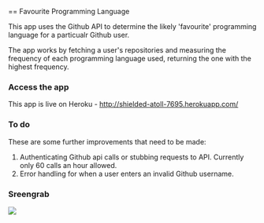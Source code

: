 == Favourite Programming Language

This app uses the Github API to determine the likely 'favourite' programming language for a particualr Github user.

The app works by fetching a user's repositories and measuring the frequency of each programming language used, returning the one with the highest frequency.

### Access the app
This app is live on Heroku - http://shielded-atoll-7695.herokuapp.com/

### To do
These are some further improvements that need to be made:

1. Authenticating Github api calls or stubbing requests to API. Currently only 60 calls an hour allowed.
2. Error handling for when a user enters an invalid Github username.

### Sreengrab

![](app/assetsimages/sreengrab.png)